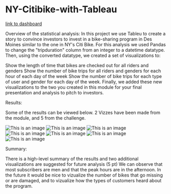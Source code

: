 # NY-Citibike-with-Tableau


[link to dashboard](https://public.tableau.com/app/profile/alexander.litras)



Overview of the statistical analysis:
In this project we use Tableu to create a story to convince investors to invest in a bike-sharing program in Des Moines similar to the one in NY's Citi Bike. 
For this analysis we used Pandas to change the "tripduration" column from an integer to a datetime datatype. Then, using the converted datatype, we created a set of visualizations to:

Show the length of time that bikes are checked out for all riders and genders
Show the number of bike trips for all riders and genders for each hour of each day of the week
Show the number of bike trips for each type of user and gender for each day of the week.
Finally, we added these new visualizations to the two you created in this module for your final presentation and analysis to pitch to investors.


Results:

Some of the results can be viewed below. 
2 Vizzes have been made from the module, and 5 from the challenge. 



![This is an image](https://i.imgur.com/lo2KZlO.png)
![This is an image](https://i.imgur.com/GiKvWjO.png)
![This is an image](https://i.imgur.com/6d2C5Co.png)
![This is an image](https://i.imgur.com/dZgcRJw.png)
![This is an image](https://i.imgur.com/Vq8y5iV.png)
![This is an image](https://i.imgur.com/1HGlkB3.png)
![This is an image](https://i.imgur.com/MLTpiVU.png)




Summary:

There is a high-level summary of the results and two additional visualizations are suggested for future analysis (5 pt)
We can observe that most subscribers are men and that the peak hours are in the afternoon. 
In the future it would be nice to vizualize the number of bikes that go missing or are damaged, and to vizualize how the types of customers heard about the program. 
